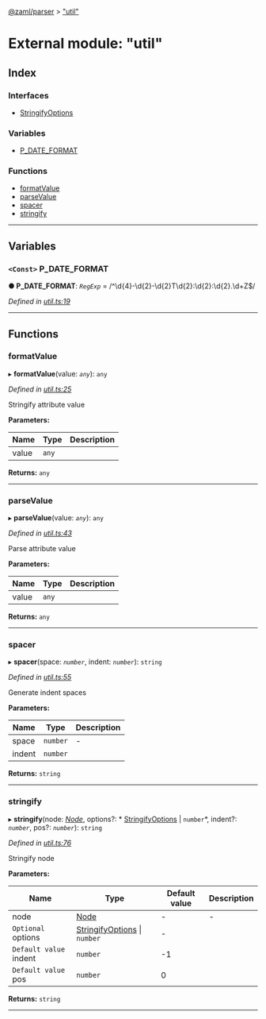 [@zaml/parser](../README.md) > ["util"](../modules/_util_.md)

# External module: "util"

## Index

### Interfaces

* [StringifyOptions](../interfaces/_util_.stringifyoptions.md)

### Variables

* [P_DATE_FORMAT](_util_.md#p_date_format)

### Functions

* [formatValue](_util_.md#formatvalue)
* [parseValue](_util_.md#parsevalue)
* [spacer](_util_.md#spacer)
* [stringify](_util_.md#stringify)

---

## Variables

<a id="p_date_format"></a>

### `<Const>` P_DATE_FORMAT

**● P_DATE_FORMAT**: *`RegExp`* =  /^\d{4}-\d{2}-\d{2}T\d{2}:\d{2}:\d{2}\.\d+Z$/

*Defined in [util.ts:19](https://github.com/nexushubs/zaml-lang/blob/5afa52e/packages/zaml-parser/src/util.ts#L19)*

___

## Functions

<a id="formatvalue"></a>

###  formatValue

▸ **formatValue**(value: *`any`*): `any`

*Defined in [util.ts:25](https://github.com/nexushubs/zaml-lang/blob/5afa52e/packages/zaml-parser/src/util.ts#L25)*

Stringify attribute value

**Parameters:**

| Name | Type | Description |
| ------ | ------ | ------ |
| value | `any` |   |

**Returns:** `any`

___
<a id="parsevalue"></a>

###  parseValue

▸ **parseValue**(value: *`any`*): `any`

*Defined in [util.ts:43](https://github.com/nexushubs/zaml-lang/blob/5afa52e/packages/zaml-parser/src/util.ts#L43)*

Parse attribute value

**Parameters:**

| Name | Type | Description |
| ------ | ------ | ------ |
| value | `any` |   |

**Returns:** `any`

___
<a id="spacer"></a>

###  spacer

▸ **spacer**(space: *`number`*, indent: *`number`*): `string`

*Defined in [util.ts:55](https://github.com/nexushubs/zaml-lang/blob/5afa52e/packages/zaml-parser/src/util.ts#L55)*

Generate indent spaces

**Parameters:**

| Name | Type | Description |
| ------ | ------ | ------ |
| space | `number` |  \- |
| indent | `number` |   |

**Returns:** `string`

___
<a id="stringify"></a>

###  stringify

▸ **stringify**(node: *[Node](../classes/_node_.node.md)*, options?: * [StringifyOptions](../interfaces/_util_.stringifyoptions.md) &#124; `number`*, indent?: *`number`*, pos?: *`number`*): `string`

*Defined in [util.ts:76](https://github.com/nexushubs/zaml-lang/blob/5afa52e/packages/zaml-parser/src/util.ts#L76)*

Stringify node

**Parameters:**

| Name | Type | Default value | Description |
| ------ | ------ | ------ | ------ |
| node | [Node](../classes/_node_.node.md) | - |  \- |
| `Optional` options |  [StringifyOptions](../interfaces/_util_.stringifyoptions.md) &#124; `number`| - |
| `Default value` indent | `number` |  -1 |
| `Default value` pos | `number` | 0 |

**Returns:** `string`

___

